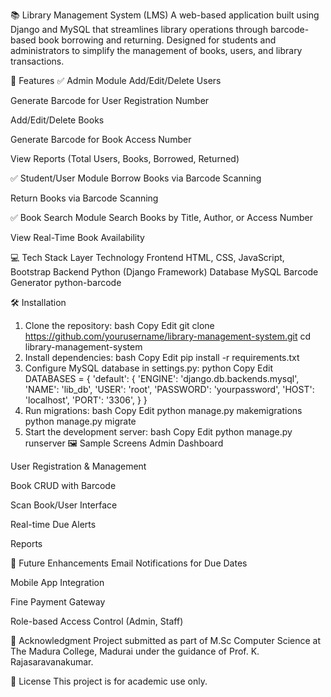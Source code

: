 📚 Library Management System (LMS)
A web-based application built using Django and MySQL that streamlines library operations through barcode-based book borrowing and returning. Designed for students and administrators to simplify the management of books, users, and library transactions.

🔧 Features
✅ Admin Module
Add/Edit/Delete Users

Generate Barcode for User Registration Number

Add/Edit/Delete Books

Generate Barcode for Book Access Number

View Reports (Total Users, Books, Borrowed, Returned)

✅ Student/User Module
Borrow Books via Barcode Scanning

Return Books via Barcode Scanning

✅ Book Search Module
Search Books by Title, Author, or Access Number

View Real-Time Book Availability

💻 Tech Stack
Layer	Technology
Frontend	HTML, CSS, JavaScript, Bootstrap
Backend	Python (Django Framework)
Database	MySQL
Barcode Generator	python-barcode

🛠 Installation
1. Clone the repository:
bash
Copy
Edit
git clone https://github.com/yourusername/library-management-system.git
cd library-management-system
2. Install dependencies:
bash
Copy
Edit
pip install -r requirements.txt
3. Configure MySQL database in settings.py:
python
Copy
Edit
DATABASES = {
    'default': {
        'ENGINE': 'django.db.backends.mysql',
        'NAME': 'lib_db',
        'USER': 'root',
        'PASSWORD': 'yourpassword',
        'HOST': 'localhost',
        'PORT': '3306',
    }
}
4. Run migrations:
bash
Copy
Edit
python manage.py makemigrations
python manage.py migrate
5. Start the development server:
bash
Copy
Edit
python manage.py runserver
🖼 Sample Screens
Admin Dashboard

User Registration & Management

Book CRUD with Barcode

Scan Book/User Interface

Real-time Due Alerts

Reports

📌 Future Enhancements
Email Notifications for Due Dates

Mobile App Integration

Fine Payment Gateway

Role-based Access Control (Admin, Staff)

🙏 Acknowledgment
Project submitted as part of M.Sc Computer Science at The Madura College, Madurai under the guidance of Prof. K. Rajasaravanakumar.

📝 License
This project is for academic use only.

